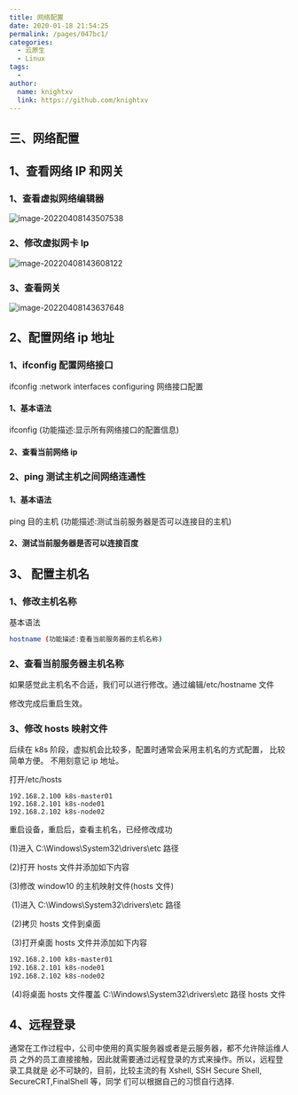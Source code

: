 ```yaml
---
title: 网络配置
date: 2020-01-18 21:54:25
permalink: /pages/047bc1/
categories:
  - 云原生
  - Linux
tags:
  - 
author: 
  name: knightxv
  link: https://github.com/knightxv
---
```

##  三、网络配置

##  1、查看网络 IP 和网关

###  1、查看虚拟网络编辑器

![image-20220408143507538](https://cdn.staticaly.com/gh/knightxv/image-hosting@master/20230118/3-1.6yij4wa4v180.webp)

###  2、修改虚拟网卡 Ip

![image-20220408143608122](https://cdn.staticaly.com/gh/knightxv/image-hosting@master/20230118/3-2.53bke0bkak00.webp)

###  3、查看网关

![image-20220408143637648](https://cdn.staticaly.com/gh/knightxv/image-hosting@master/20230118/3-3.3yn405kf3g80.webp)

##  2、配置网络 ip 地址

###  1、ifconfig 配置网络接口

ifconfig :network interfaces configuring 网络接口配置

####  1、基本语法

ifconfig (功能描述:显示所有网络接口的配置信息)

####  2、查看当前网络 ip

###  2、ping 测试主机之间网络连通性

####  1、基本语法

ping 目的主机 (功能描述:测试当前服务器是否可以连接目的主机)

####  2、测试当前服务器是否可以连接百度

##  3、 配置主机名

###  1、修改主机名称

基本语法

```sh
hostname (功能描述:查看当前服务器的主机名称)
```

###  2、查看当前服务器主机名称

如果感觉此主机名不合适，我们可以进行修改。通过编辑/etc/hostname 文件

修改完成后重启生效。

###  3、修改 hosts 映射文件

后续在 k8s 阶段，虚拟机会比较多，配置时通常会采用主机名的方式配置， 比较简单方便。 不用刻意记 ip 地址。

打开/etc/hosts

```text
192.168.2.100 k8s-master01
192.168.2.101 k8s-node01
192.168.2.102 k8s-node02
```

重启设备，重启后，查看主机名，已经修改成功

(1)进入 C:\\Windows\\System32\\drivers\\etc 路径

(2)打开 hosts 文件并添加如下内容

(3)修改 window10 的主机映射文件(hosts 文件)

​ (1)进入 C:\\Windows\\System32\\drivers\\etc 路径

​ (2)拷贝 hosts 文件到桌面

​ (3)打开桌面 hosts 文件并添加如下内容

```sh
192.168.2.100 k8s-master01
192.168.2.101 k8s-node01
192.168.2.102 k8s-node02
```

​ (4)将桌面 hosts 文件覆盖 C:\\Windows\\System32\\drivers\\etc 路径 hosts 文件

##  4、远程登录

通常在工作过程中，公司中使用的真实服务器或者是云服务器，都不允许除运维人员 之外的员工直接接触，因此就需要通过远程登录的方式来操作。所以，远程登录工具就是 必不可缺的，目前，比较主流的有 Xshell, SSH Secure Shell, SecureCRT,FinalShell 等，同学 们可以根据自己的习惯自行选择.
